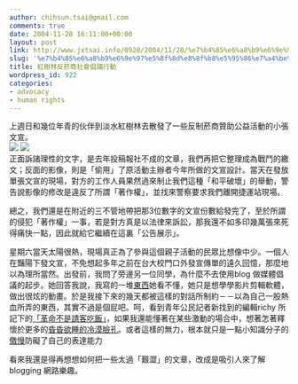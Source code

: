 ```yaml
---
author: chihsun.tsai@gmail.com
comments: true
date: 2004-11-28 16:11:00+00:00
layout: post
link: http://www.jxtsai.info/0928/2004/11/28/%e7%b4%85%e6%a8%b9%e6%9e%97%e5%8f%8d%e8%8f%b8%e5%95%86%e7%a4%be%e6%9c%83%e5%80%a1%e8%ad%b0%e8%a1%8c%e5%8b%95/
slug: '%e7%b4%85%e6%a8%b9%e6%9e%97%e5%8f%8d%e8%8f%b8%e5%95%86%e7%a4%be%e6%9c%83%e5%80%a1%e8%ad%b0%e8%a1%8c%e5%8b%95'
title: 紅樹林反菸商社會倡議行動
wordpress_id: 922
categories:
- advocacy
- human rights
---
```


上週日和幾位年青的伙伴到淡水紅樹林去散發了一些反制菸商贊助公益活動的小張文宣。  
![](http://www.jxtsai.info/blog/) ![](http://www.jxtsai.info/blog/)  
正面訴諸理性的文字，是去年投稿報社不成的文章，我們再把它整理成為戰鬥的繳文；反面的影像，則是「偷用」了原活動主辦者今年所做的文宣設計。當天在發放單張文宣的現場，對方的工作人員果然過來制止我們這種「和平破壞」的舉動，警告說影像的修改是違反了所謂「著作權」，並找來警察要求我們離開捷運站現場。  
  
總之，我們還是在附近的三不管地帶把那3位數字的文宣份數給發完了，至於所謂的侵犯「著作權」一事，若是對方真是以法律來訴訟，那我還不如多印幾萬張來死得痛快一點，因此就給它繼續在這裏「公告展示」。  
  
星期六當天太陽很熱，現場真正為了參與這個親子活動的民眾比想像中少。一個人在豔陽下發文宣，不免想起多年之前在台大校門口外發宣傳單的遠久回憶，那麼地以為理所當然。出發前，我問了旁邊另一位同學，為什麼不去使用blog 做媒體倡議的起步。她回答我說，我寫的一堆[東西](http://www.jxtsai.info/blog/)她看不懂，她只是想學學影片剪輯軟體，做出很炫的動畫。於是我接下來的幾天都被這樣的對話所制約－－以為自己一股熱血所弄的東西，其實不過是個屁吧。呵，看到青年公民記者新找到的編輯richy 所記下的[「革命不是請客吃飯」](http://www.jxtsai.info/blog/)，如果我還能懂著在某些激動的場合中，想著怎著釋懷於更多的[昏昏欲睡的冷漠臉孔](http://www.jxtsai.info/blog/)。或者這樣的無力，根本就只是一點小知識分子的[儌慢](http://www.jxtsai.info/blog/)防礙了自己的表達能力  
  
  
看來我還是得再想想如何把一些太過「艱澀」的文章，改成是吸引人來了解blogging 網路樂趣。
